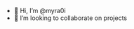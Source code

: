 - 👋 Hi, I’m @myra0i
- 💞️ I’m looking to collaborate on projects


<!---
myra0i/myra0i is a ✨ special ✨ repository because its `README.md` (this file) appears on your GitHub profile.
You can click the Preview link to take a look at your changes.
--->
